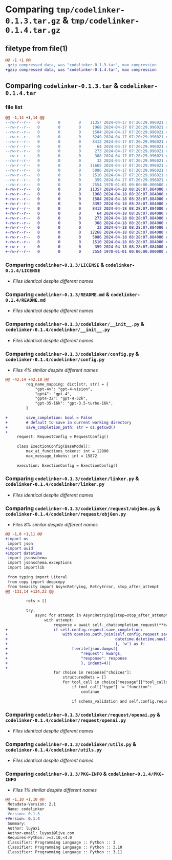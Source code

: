 # Comparing `tmp/codelinker-0.1.3.tar.gz` & `tmp/codelinker-0.1.4.tar.gz`

## filetype from file(1)

```diff
@@ -1 +1 @@
-gzip compressed data, was "codelinker-0.1.3.tar", max compression
+gzip compressed data, was "codelinker-0.1.4.tar", max compression
```

## Comparing `codelinker-0.1.3.tar` & `codelinker-0.1.4.tar`

### file list

```diff
@@ -1,14 +1,14 @@
--rw-r--r--   0        0        0    11357 2024-04-17 07:20:29.996021 codelinker-0.1.3/LICENSE
--rw-r--r--   0        0        0     1968 2024-04-17 07:20:29.996021 codelinker-0.1.3/README.md
--rw-r--r--   0        0        0     1584 2024-04-17 07:20:29.996021 codelinker-0.1.3/codelinker/__init__.py
--rw-r--r--   0        0        0     3249 2024-04-17 07:20:29.996021 codelinker-0.1.3/codelinker/config.py
--rw-r--r--   0        0        0     8412 2024-04-17 07:20:29.996021 codelinker-0.1.3/codelinker/linker.py
--rw-r--r--   0        0        0       64 2024-04-17 07:20:29.996021 codelinker-0.1.3/codelinker/models/__init__.py
--rw-r--r--   0        0        0      273 2024-04-17 07:20:29.996021 codelinker-0.1.3/codelinker/models/labels.py
--rw-r--r--   0        0        0      308 2024-04-17 07:20:29.996021 codelinker-0.1.3/codelinker/models/structuredRet.py
--rw-r--r--   0        0        0       32 2024-04-17 07:20:29.996021 codelinker-0.1.3/codelinker/request/__init__.py
--rw-r--r--   0        0        0    11665 2024-04-17 07:20:29.996021 codelinker-0.1.3/codelinker/request/objGen.py
--rw-r--r--   0        0        0     5086 2024-04-17 07:20:29.996021 codelinker-0.1.3/codelinker/request/openai.py
--rw-r--r--   0        0        0     1510 2024-04-17 07:20:29.996021 codelinker-0.1.3/codelinker/utils.py
--rw-r--r--   0        0        0      359 2024-04-17 07:20:29.996021 codelinker-0.1.3/pyproject.toml
--rw-r--r--   0        0        0     2554 1970-01-01 00:00:00.000000 codelinker-0.1.3/PKG-INFO
+-rw-r--r--   0        0        0    11357 2024-04-18 08:28:07.884080 codelinker-0.1.4/LICENSE
+-rw-r--r--   0        0        0     1968 2024-04-18 08:28:07.884080 codelinker-0.1.4/README.md
+-rw-r--r--   0        0        0     1584 2024-04-18 08:28:07.884080 codelinker-0.1.4/codelinker/__init__.py
+-rw-r--r--   0        0        0     3392 2024-04-18 08:28:07.884080 codelinker-0.1.4/codelinker/config.py
+-rw-r--r--   0        0        0     8412 2024-04-18 08:28:07.884080 codelinker-0.1.4/codelinker/linker.py
+-rw-r--r--   0        0        0       64 2024-04-18 08:28:07.884080 codelinker-0.1.4/codelinker/models/__init__.py
+-rw-r--r--   0        0        0      273 2024-04-18 08:28:07.884080 codelinker-0.1.4/codelinker/models/labels.py
+-rw-r--r--   0        0        0      308 2024-04-18 08:28:07.884080 codelinker-0.1.4/codelinker/models/structuredRet.py
+-rw-r--r--   0        0        0       32 2024-04-18 08:28:07.884080 codelinker-0.1.4/codelinker/request/__init__.py
+-rw-r--r--   0        0        0    12268 2024-04-18 08:28:07.884080 codelinker-0.1.4/codelinker/request/objGen.py
+-rw-r--r--   0        0        0     5086 2024-04-18 08:28:07.884080 codelinker-0.1.4/codelinker/request/openai.py
+-rw-r--r--   0        0        0     1510 2024-04-18 08:28:07.884080 codelinker-0.1.4/codelinker/utils.py
+-rw-r--r--   0        0        0      359 2024-04-18 08:28:07.884080 codelinker-0.1.4/pyproject.toml
+-rw-r--r--   0        0        0     2554 1970-01-01 00:00:00.000000 codelinker-0.1.4/PKG-INFO
```

### Comparing `codelinker-0.1.3/LICENSE` & `codelinker-0.1.4/LICENSE`

 * *Files identical despite different names*

### Comparing `codelinker-0.1.3/README.md` & `codelinker-0.1.4/README.md`

 * *Files identical despite different names*

### Comparing `codelinker-0.1.3/codelinker/__init__.py` & `codelinker-0.1.4/codelinker/__init__.py`

 * *Files identical despite different names*

### Comparing `codelinker-0.1.3/codelinker/config.py` & `codelinker-0.1.4/codelinker/config.py`

 * *Files 4% similar despite different names*

```diff
@@ -42,14 +42,18 @@
         req_name_mapping: dict[str, str] = {
             "gpt-4v": "gpt-4-vision",
             "gpt4": "gpt-4",
             "gpt4-32": "gpt-4-32k",
             "gpt-35-16k": "gpt-3.5-turbo-16k",
         }
 
+        save_completion: bool = False
+        # default to save in current working directory 
+        save_completion_path: str = os.getcwd()
+
     request: RequestConfig = RequestConfig()
     
     class ExectionConfig(BaseModel):
         max_ai_functions_tokens: int = 12800
         max_message_tokens: int = 15872
 
     execution: ExectionConfig = ExectionConfig()
```

### Comparing `codelinker-0.1.3/codelinker/linker.py` & `codelinker-0.1.4/codelinker/linker.py`

 * *Files identical despite different names*

### Comparing `codelinker-0.1.3/codelinker/request/objGen.py` & `codelinker-0.1.4/codelinker/request/objGen.py`

 * *Files 8% similar despite different names*

```diff
@@ -1,8 +1,11 @@
+import os
 import json
+import uuid
+import datetime
 import jsonschema
 import jsonschema.exceptions
 import importlib
 
 from typing import Literal
 from copy import deepcopy
 from tenacity import AsyncRetrying, RetryError, stop_after_attempt
@@ -131,14 +134,23 @@
 
         rets = []
 
         try:
             async for attempt in AsyncRetrying(stop=stop_after_attempt(max_retry_times), reraise=True):
                 with attempt:
                     response = await self._chatcompletion_request(**kwargs)
+                    if self.config.request.save_completion:
+                        with open(os.path.join(self.config.request.save_completion_path,
+                                               datetime.datetime.now().strftime("%Y-%m-%d-%H-%M-%S-%f")+f"{uuid.uuid4().hex}.json"
+                                               ), 'w') as f:
+                            f.write(json.dumps({
+                                "request": kwargs,
+                                "response": response
+                                }, indent=4))
+                        
                     for choice in response["choices"]:
                         structuredRets = []
                         for tool_call in choice["message"]["tool_calls"]:
                             if tool_call["type"] != "function":
                                 continue
 
                             if schema_validation and self.config.request.schema_validation:
```

### Comparing `codelinker-0.1.3/codelinker/request/openai.py` & `codelinker-0.1.4/codelinker/request/openai.py`

 * *Files identical despite different names*

### Comparing `codelinker-0.1.3/codelinker/utils.py` & `codelinker-0.1.4/codelinker/utils.py`

 * *Files identical despite different names*

### Comparing `codelinker-0.1.3/PKG-INFO` & `codelinker-0.1.4/PKG-INFO`

 * *Files 1% similar despite different names*

```diff
@@ -1,10 +1,10 @@
 Metadata-Version: 2.1
 Name: codelinker
-Version: 0.1.3
+Version: 0.1.4
 Summary: 
 Author: luyaxi
 Author-email: luyaxi@live.com
 Requires-Python: >=3.10,<4.0
 Classifier: Programming Language :: Python :: 3
 Classifier: Programming Language :: Python :: 3.10
 Classifier: Programming Language :: Python :: 3.11
```

